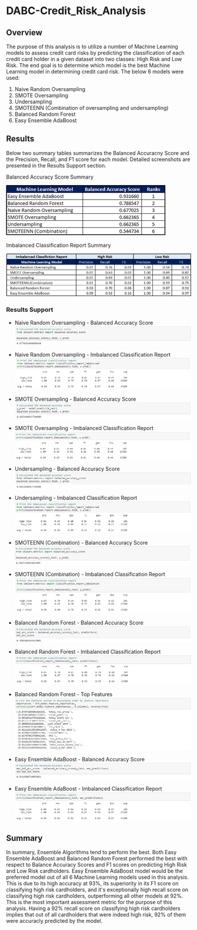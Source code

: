 # DABC-Credit_Risk_Analysis

## Overview

The purpose of this analysis is to utilize a number of Machine Learning models to assess credit card risks by predicting the classification of each credit card holder in a given dataset into two classes: High Risk and Low Risk. The end goal is to determine which model is the best Machine Learning model in determining credit card risk. The below 6 models were used: 

1. Naive Random Oversampling
2. SMOTE Oversampling
3. Undersampling
4. SMOTEENN (Combination of oversampling and undersampling)
5. Balanced Random Forest
6. Easy Ensemble AdaBoost


## Results

Below two summary tables summarizes the Balanced Accuracny Score and the Precision, Recall, and F1 score for each model. Detailed screenshots are presented in the Results Support section.

Balanced Accuracy Score Summary

<img src="images/balanced_accuracy_score_summary.PNG"></img>

Imbalanced Classification Report Summary

<img src="images/imbalanced_classification_report_summary.PNG"></img>


### Results Support

- Naive Random Oversampling - Balanced Accuracy Score
<img src="images/1_naive_random_oversampling_bas.PNG"></img>

- Naive Random Oversampling - Imbalanced Classification Report
<img src="images/1_naive_random_oversampling.PNG"></img>

- SMOTE Oversampling - Balanced Accuracy Score
<img src="images/2_SMOTE_oversampling_bas.PNG"></img>

- SMOTE Oversampling - Imbalanced Classification Report
<img src="images/2_SMOTE_oversampling.PNG"></img>

- Undersampling - Balanced Accuracy Score
<img src="images/3_undersampling_bas.PNG"></img>

- Undersampling - Imbalanced Classification Report
<img src="images/3_undersampling.PNG"></img>

- SMOTEENN (Combination) - Balanced Accuracy Score
<img src="images/4_combination_bas.PNG"></img>

- SMOTEENN (Combination) - Imbalanced Classification Report
<img src="images/4_combination.PNG"></img>

- Balanced Random Forest - Balanced Accuracy Score
<img src="images/5_balanced_random_forest_bas.PNG"></img>

- Balanced Random Forest - Imbalanced Classification Report
<img src="images/5_balanced_random_forest.PNG"></img>

- Balanced Random Forest - Top Features
<img src="images/5_balanced_random_forest_features.PNG"></img>

- Easy Ensemble AdaBoost - Balanced Accuracy Score
<img src="images/6_easy_ensemble_bas.PNG"></img>

- Easy Ensemble AdaBoost - Imbalanced Classification Report
<img src="images/6_easy_ensemble.PNG"></img>

## Summary
In summary, Ensemble Algorithms tend to perform the best. Both Easy Ensemble AdaBoost and Balanced Random Forest performed the best with respect to Balance Accuracy Scores and F1 scores on predicting High Risk and Low Risk cardholders. Easy Ensemble AdaBoost model would be the preferred model out of all 6 Machine Learning models used in this analysis. This is due to its high accuracy at 93%, its superiority in its F1 score on classifying high risk cardholders, and it's exceptionally high recall score on classifying high risk cardholders, outperforming all other models at 92%. This is the most important assessment metric for the purpose of this analysis. Having a 92% recall score on classifying high risk cardholders implies that out of all cardholders that were indeed high risk, 92% of them were accuracly predicted by the model.